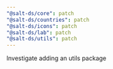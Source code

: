 ```yaml
---
"@salt-ds/core": patch
"@salt-ds/countries": patch
"@salt-ds/icons": patch
"@salt-ds/lab": patch
"@salt-ds/utils": patch
---
```


Investigate adding an utils package
